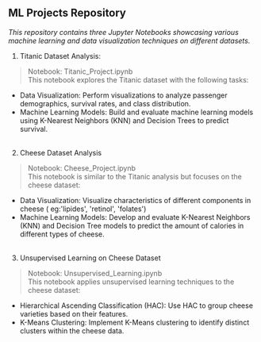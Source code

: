 **ML Projects Repository**
----------------------
*This repository contains three Jupyter Notebooks showcasing various machine learning and data visualization techniques on different datasets.*

1. Titanic Dataset Analysis:
> Notebook: Titanic_Project.ipynb
 </br>This notebook explores the Titanic dataset with the following tasks:
- Data Visualization: Perform visualizations to analyze passenger demographics, survival rates, and class distribution.
- Machine Learning Models: Build and evaluate machine learning models using K-Nearest Neighbors (KNN) and Decision Trees to predict survival.
<br></br>

2. Cheese Dataset Analysis
> Notebook: Cheese_Project.ipynb
 </br>This notebook is similar to the Titanic analysis but focuses on the cheese dataset:
- Data Visualization: Visualize characteristics of different components in cheese ( eg:'lipides', 'retinol', 'folates')
- Machine Learning Models: Develop and evaluate K-Nearest Neighbors (KNN) and Decision Tree models to predict the amount of calories in different types of cheese.
<br></br>

3. Unsupervised Learning on Cheese Dataset
> Notebook: Unsupervised_Learning.ipynb
 </br>This notebook applies unsupervised learning techniques to the cheese dataset:
- Hierarchical Ascending Classification (HAC): Use HAC to group cheese varieties based on their features.
- K-Means Clustering: Implement K-Means clustering to identify distinct clusters within the cheese data.
